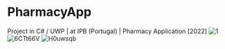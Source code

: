 # PharmacyApp
Project in C# / UWP | at IPB (Portugal) | Pharmacy Application [2022]
![1](https://user-images.githubusercontent.com/71603122/161026326-0a4476ab-290f-4d2a-9081-1a8ae7f0a663.png)
![6CTt66V](https://user-images.githubusercontent.com/71603122/161017758-67d956cd-0835-4c86-9018-b0d3df34519e.png)
![H0uwsqb](https://user-images.githubusercontent.com/71603122/161017770-6fe77c52-1386-4442-84a3-4e3542df54c9.png)
